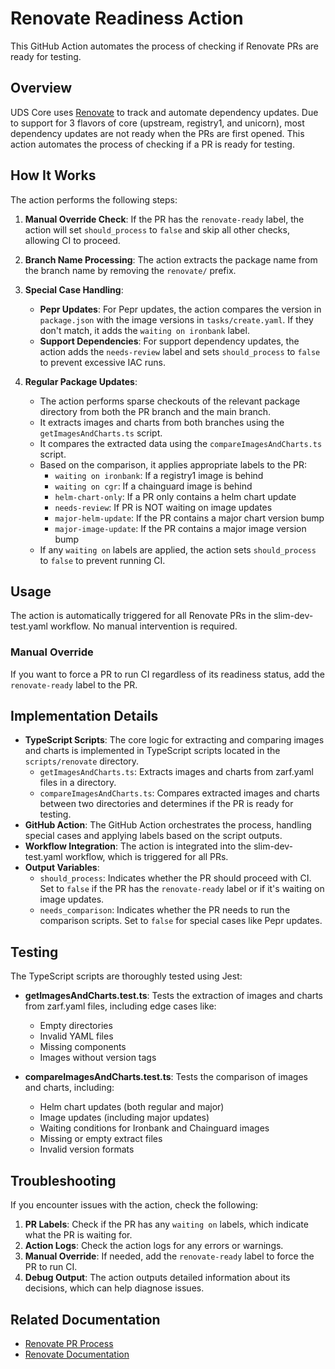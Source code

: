 # Renovate Readiness Action

This GitHub Action automates the process of checking if Renovate PRs are ready for testing.

## Overview

UDS Core uses [Renovate](https://github.com/renovatebot/renovate) to track and automate dependency updates. Due to support for 3 flavors of core (upstream, registry1, and unicorn), most dependency updates are not ready when the PRs are first opened. This action automates the process of checking if a PR is ready for testing.

## How It Works

The action performs the following steps:

1. **Manual Override Check**: If the PR has the `renovate-ready` label, the action will set `should_process` to `false` and skip all other checks, allowing CI to proceed.

2. **Branch Name Processing**: The action extracts the package name from the branch name by removing the `renovate/` prefix.

3. **Special Case Handling**:
   - **Pepr Updates**: For Pepr updates, the action compares the version in `package.json` with the image versions in `tasks/create.yaml`. If they don't match, it adds the `waiting on ironbank` label.
   - **Support Dependencies**: For support dependency updates, the action adds the `needs-review` label and sets `should_process` to `false` to prevent excessive IAC runs.

4. **Regular Package Updates**:
   - The action performs sparse checkouts of the relevant package directory from both the PR branch and the main branch.
   - It extracts images and charts from both branches using the `getImagesAndCharts.ts` script.
   - It compares the extracted data using the `compareImagesAndCharts.ts` script.
   - Based on the comparison, it applies appropriate labels to the PR:
     - `waiting on ironbank`: If a registry1 image is behind
     - `waiting on cgr`: If a chainguard image is behind
     - `helm-chart-only`: If a PR only contains a helm chart update
     - `needs-review`: If PR is NOT waiting on image updates
     - `major-helm-update`: If the PR contains a major chart version bump
     - `major-image-update`: If the PR contains a major image version bump
   - If any `waiting on` labels are applied, the action sets `should_process` to `false` to prevent running CI.

## Usage

The action is automatically triggered for all Renovate PRs in the slim-dev-test.yaml workflow. No manual intervention is required.

### Manual Override

If you want to force a PR to run CI regardless of its readiness status, add the `renovate-ready` label to the PR.

## Implementation Details

- **TypeScript Scripts**: The core logic for extracting and comparing images and charts is implemented in TypeScript scripts located in the `scripts/renovate` directory.
  - `getImagesAndCharts.ts`: Extracts images and charts from zarf.yaml files in a directory.
  - `compareImagesAndCharts.ts`: Compares extracted images and charts between two directories and determines if the PR is ready for testing.
- **GitHub Action**: The GitHub Action orchestrates the process, handling special cases and applying labels based on the script outputs.
- **Workflow Integration**: The action is integrated into the slim-dev-test.yaml workflow, which is triggered for all PRs.
- **Output Variables**:
  - `should_process`: Indicates whether the PR should proceed with CI. Set to `false` if the PR has the `renovate-ready` label or if it's waiting on image updates.
  - `needs_comparison`: Indicates whether the PR needs to run the comparison scripts. Set to `false` for special cases like Pepr updates.

## Testing

The TypeScript scripts are thoroughly tested using Jest:

- **getImagesAndCharts.test.ts**: Tests the extraction of images and charts from zarf.yaml files, including edge cases like:
  - Empty directories
  - Invalid YAML files
  - Missing components
  - Images without version tags

- **compareImagesAndCharts.test.ts**: Tests the comparison of images and charts, including:
  - Helm chart updates (both regular and major)
  - Image updates (including major updates)
  - Waiting conditions for Ironbank and Chainguard images
  - Missing or empty extract files
  - Invalid version formats

## Troubleshooting

If you encounter issues with the action, check the following:

1. **PR Labels**: Check if the PR has any `waiting on` labels, which indicate what the PR is waiting for.
2. **Action Logs**: Check the action logs for any errors or warnings.
3. **Manual Override**: If needed, add the `renovate-ready` label to force the PR to run CI.
4. **Debug Output**: The action outputs detailed information about its decisions, which can help diagnose issues.

## Related Documentation

- [Renovate PR Process](https://www.notion.so/Renovate-PR-Process-182e512f24fc80479d35f956a7c42388?pvs=21)
- [Renovate Documentation](https://docs.renovatebot.com/)
